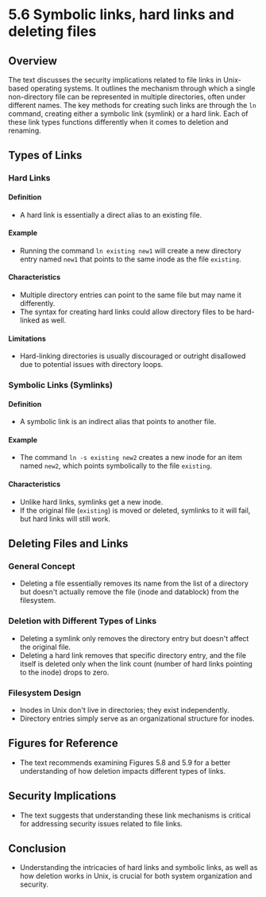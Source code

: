 # 5.6 Symbolic links, hard links and deleting files

## Overview

The text discusses the security implications related to file links in Unix-based operating systems. It outlines the mechanism through which a single non-directory file can be represented in multiple directories, often under different names. The key methods for creating such links are through the `ln` command, creating either a symbolic link (symlink) or a hard link. Each of these link types functions differently when it comes to deletion and renaming.

## Types of Links

### Hard Links

#### Definition
- A hard link is essentially a direct alias to an existing file.

#### Example
- Running the command `ln existing new1` will create a new directory entry named `new1` that points to the same inode as the file `existing`.

#### Characteristics
- Multiple directory entries can point to the same file but may name it differently.
- The syntax for creating hard links could allow directory files to be hard-linked as well.

#### Limitations
- Hard-linking directories is usually discouraged or outright disallowed due to potential issues with directory loops.

### Symbolic Links (Symlinks)

#### Definition
- A symbolic link is an indirect alias that points to another file.

#### Example
- The command `ln -s existing new2` creates a new inode for an item named `new2`, which points symbolically to the file `existing`.

#### Characteristics
- Unlike hard links, symlinks get a new inode.
- If the original file (`existing`) is moved or deleted, symlinks to it will fail, but hard links will still work.

## Deleting Files and Links

### General Concept
- Deleting a file essentially removes its name from the list of a directory but doesn't actually remove the file (inode and datablock) from the filesystem.

### Deletion with Different Types of Links
- Deleting a symlink only removes the directory entry but doesn't affect the original file.
- Deleting a hard link removes that specific directory entry, and the file itself is deleted only when the link count (number of hard links pointing to the inode) drops to zero.

### Filesystem Design
- Inodes in Unix don't live in directories; they exist independently.
- Directory entries simply serve as an organizational structure for inodes.

## Figures for Reference
- The text recommends examining Figures 5.8 and 5.9 for a better understanding of how deletion impacts different types of links.

## Security Implications
- The text suggests that understanding these link mechanisms is critical for addressing security issues related to file links.

## Conclusion
- Understanding the intricacies of hard links and symbolic links, as well as how deletion works in Unix, is crucial for both system organization and security.
